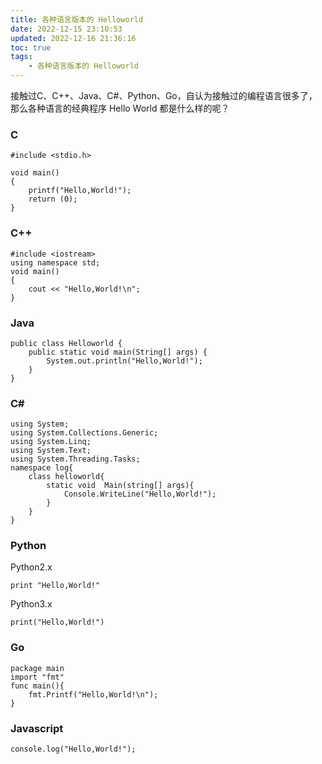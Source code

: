```yaml
---
title: 各种语言版本的 Helloworld
date: 2022-12-15 23:10:53
updated: 2022-12-16 21:36:16
toc: true
tags: 
    - 各种语言版本的 Helloworld
---
```

接触过C、C++、Java、C#、Python、Go，自认为接触过的编程语言很多了，那么各种语言的经典程序 Hello World 都是什么样的呢？

### C

```
#include <stdio.h>

void main()
{
    printf("Hello,World!");
    return (0);
}
```

### C++

```
#include <iostream>
using namespace std;
void main()                 
{
    cout << "Hello,World!\n";
}
```

### Java

```
public class Helloworld {
    public static void main(String[] args) {
        System.out.println("Hello,World!");
    }
}
```

### C#

```
using System;
using System.Collections.Generic;
using System.Linq;
using System.Text;
using System.Threading.Tasks;
namespace log{
    class helloworld{
        static void  Main(string[] args){
            Console.WriteLine("Hello,World!");
        }
    }
} 
```

### Python

Python2.x

```
print "Hello,World!"
```

Python3.x

```
print("Hello,World!")
```

### Go

```
package main
import "fmt"
func main(){
    fmt.Printf("Hello,World!\n");
}
```

### Javascript

```
console.log("Hello,World!");
```